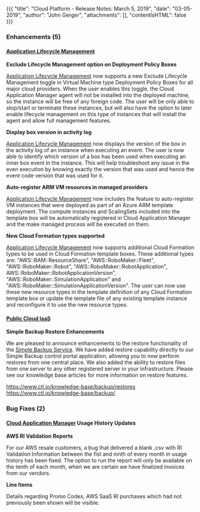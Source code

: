{{{
"title": "Cloud Platform - Release Notes: March 5, 2019",
"date": "03-05-2019",
"author": "John Gerger",
"attachments": [],
"contentIsHTML": false
}}}

### Enhancements (5)

#### [Application Lifecycle Management](https://www.ctl.io/cloud-application-manager/application-lifecycle-management/)

**Exclude Lifecycle Management option on Deployment Policy Boxes**

[Application Lifecycle Management](https://www.ctl.io/cloud-application-manager/application-lifecycle-management/) now supports a new Exclude Lifecycle Management toggle in Virtual Machine type Deployment Policy Boxes for all major cloud providers. When the user enables this toggle, the Cloud Application Manager agent will not be installed into the deployed machine, so the instance will be free of any foreign code. The user will be only able to stop/start or terminate these instances, but will also have the option to later enable lifecycle management on this type of instances that will install the agent and allow full management features.

**Display box version in activity log**

[Application Lifecycle Management](https://www.ctl.io/cloud-application-manager/application-lifecycle-management/) now displays the version of the box in the activity log of an instance when executing an event. The user is now able to identify which version of a box has been used when executing an inner box event in the instance. This will help troubleshoot any issue in the even execution by knowing exactly the version that was used and hence the event code version that was used for it.

**Auto-register ARM VM resources in managed providers**

[Application Lifecycle Management](https://www.ctl.io/cloud-application-manager/application-lifecycle-management/) now includes the feature to auto-register VM instances that were deployed as part of an Azure ARM template deployment. The compute instances and ScalingSets included into the template box will be automatically registered in Cloud Application Manager and the make managed process will be executed on them.

**New Cloud Formation types supported**

[Application Lifecycle Management](https://www.ctl.io/cloud-application-manager/application-lifecycle-management/) now supports additional Cloud Formation types to be used in Cloud Formation template boxes. These additional types are:
"AWS::RAM::ResourceShare", "AWS::RoboMaker::Fleet", "AWS::RoboMaker::Robot", "AWS::RoboMaker::RobotApplication", AWS::RoboMaker::RobotApplicationVersion", "AWS::RoboMaker::SimulationApplication" and "AWS::RoboMaker::SimulationApplicationVersion". The user can now use these new resource types in the template definition of any Cloud Formation template box or update the template file of any existing template instance and reconfigure it to use the new resource types.

#### [Public Cloud IaaS](//www.ctl.io/product-overview/#)

**Simple Backup Restore Enhancements**

We are pleased to announce enhancements to the restore functionality of the [Simple Backup Service](https://backup.ctl.io/). We have added restore capability directly to our Simple Backup control portal application, allowing you to now perform restores from one central place. We also added the ability to restore files from one server to any other registered server in your infrastructure. Please see our knowledge base articles for more information on restore features.

https://www.ctl.io/knowledge-base/backup/restores
https://www.ctl.io/knowledge-base/backup/

### Bug Fixes (2)

#### [Cloud Application Manager](https://www.ctl.io/cloud-application-manager/) Usage History Updates

**AWS RI Validation Reports**

For our AWS resale customers, a bug that delivered a blank .csv with RI Validation Information between the fist and ninth of every month in usage history has been fixed. The option to run the report will only be available on the tenth of each month, when we are certain we have finalized invoices from our vendors.

**Line Items**

Details regarding Promo Codes, AWS SaaS RI purchases which had not previously been shown will be visible.

